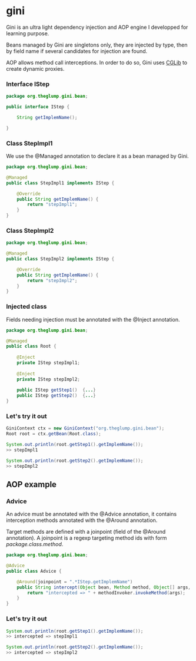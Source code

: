 # gini
Gini is an ultra light dependency injection and AOP engine I developped for learning purpose.

Beans managed by Gini are singletons only, they are injected by type, then by field name if several candidates for injection are found.

AOP allows method call interceptions. In order to do so, Gini uses [CGLib](https://github.com/cglib/cglib) to create dynamic proxies.

###  Interface IStep
```java
package org.theglump.gini.bean;

public interface IStep {

	String getImplemName();

}
```
###  Class StepImpl1

We use the @Managed annotation to declare it as a bean managed by Gini.

```java
package org.theglump.gini.bean;

@Managed
public class StepImpl1 implements IStep {

	@Override
	public String getImplemName() {
		return "stepImpl1";
	}
}
```

###  Class StepImpl2

```java
package org.theglump.gini.bean;

@Managed
public class StepImpl2 implements IStep {

	@Override
	public String getImplemName() {
		return "stepImpl2";
	}
}
```

###  Injected class

Fields needing injection must be annotated with the @Inject annotation.

```java
package org.theglump.gini.bean;

@Managed
public class Root {
	
	@Inject
	private IStep stepImpl1;
	
	@Inject
	private IStep stepImpl2;
	
	public IStep getStep1()  {...}
	public IStep getStep2()  {...}
}
```

###  Let's try it out

```java
GiniContext ctx = new GiniContext("org.theglump.gini.bean");
Root root = ctx.getBean(Root.class);

System.out.println(root.getStep1().getImplemName());
>> stepImpl1

System.out.println(root.getStep2().getImplemName());
>> stepImpl2
```

## AOP example

###  Advice

An advice must be annotated with the @Advice annotation, it contains interception methods annotated with the @Around annotation.

Target methods are defined with a joinpoint (field of the @Around annotation). A joinpoint is a regexp targeting method ids with form *package.class.method*.

```java
package org.theglump.gini.bean;

@Advice
public class Advice {

	@Around(joinpoint = ".*IStep.getImplemName")
	public String intercept(Object bean, Method method, Object[] args, MethodInvoker methodInvoker) {
		return "intercepted => " + methodInvoker.invokeMethod(args);
	}
}
```

###  Let's try it out

```java
System.out.println(root.getStep1().getImplemName());
>> intercepted => stepImpl1

System.out.println(root.getStep2().getImplemName());
>> intercepted => stepImpl2
```
